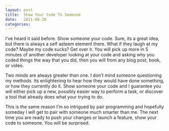 ```yaml
---
layout: post
title:  Show Your Code To Someone
date:   2011-08-20
categories:
---
```


I’ve heard it said before. Show someone your code. Sure, its a great idea, but there is always a self asteem element there. What if they laugh at my code? Maybe my code sucks? Get over it. You will pick up more in 5 minutes of another developer looking at your code and asking why you coded things the way that you did, then you will from any blog post, book, or video.

Two minds are always greater than one. I don’t mind someone questioning my methods. Its enlightening to hear how they would have done something, or how they currently do it. Show someone your code and I guarantee you will either pick up a new, possibly easier way to perform a task, or discover a tool that already does what your trying to do.

This is the same reason I’m so intrigued by pair programming and hopefully someday I will get to pair with someone much smarter than me. The next time you are ready to push your changes or launch a feature, show your code to someone. You will be surprised.
